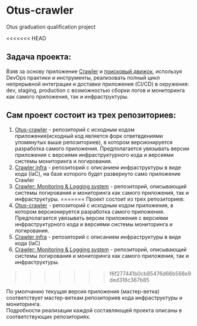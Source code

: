 # Otus-crawler
Otus graduation qualification project

<<<<<<< HEAD
## Задача проекта: 

Взяв за основу приложение [Crawler](https://github.com/express42/search_engine_crawler) и [поисковый движок](https://github.com/express42/search_engine_ui), используя DevOps практики
и инструменты, реализовать полный цикл непрерывной интеграции и доставки приложения (CI/CD) в окружения: dev, staging, production с возможностью сборки логов и мониторинга как самого
приложения, так и инфраструктуры.

Сам проект состоит из трех репозиториев:
---
1. [Otus-crawler](https://github.com/ivbor7/Otus-crawler) - репозиторий с исходным кодом приложения(исходный код является форк ответвдениями упомянутых выше репозиториев), 
в котором версионируется разработка самого приложения. Предполагается увязывать версии приложения с версиями инфраструктурного кода и версиями системы мониторинга и логирования.
2. [Crawler infra](https://github.com/ivbor7/Crawler-Infra) - репозиторий с описанием инфраструктуры в виде кода (IaC), на базе которого будет развернуто само приложение Crawler
3. [Crawler: Monitoring & Logging system](https://github.com/ivbor7/monitor) - репозиторий, описывающий системы логирования и мониторинга как самого приложения, так и инфраструктуры.
=======
Проект состоит из трех репозиториев:
1. [Otus-crawler](https://github.com/ivbor7/Otus-crawler) - репозиторий с исходным кодом приложения, в котором версионируется разработка самого приложения. Предполагается увязывать версии приложения с версиями инфраструктурного кода и версиями системы мониторинга и логирования.
2. [Crawler infra](https://github.com/ivbor7/Crawler-Infra) - репозиторий с описанием инфраструктуры в виде кода (IaC)
3. [Crawler: Monitoring & Logging system](https://github.com/ivbor7/Crawler-monitoring) - репозиторий, описывающий системы логирования и мониторинга как самого приложения, так и инфраструктуры.
>>>>>>> f6f277441b0cb85476d66b568e9ded316c367b85

По умолчанию текущая версия приложения (мастер-ветка) соответствует мастер-веткам репозиториев кода инфраструктуры и мониторинга.  
Подробности реализации каждой составляющей проекта описаны в соответствующих репозиториях.
